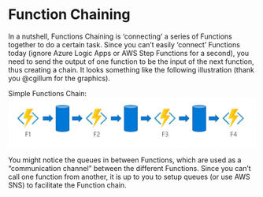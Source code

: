 # Function Chaining

In a nutshell, Functions Chaining is ‘connecting’ a series of Functions together to do a certain task. Since you can’t easily ‘connect’ Functions today (ignore Azure Logic Apps or AWS Step Functions for a second), you need to send the output of one function to be the input of the next function, thus creating a chain. It looks something like the following illustration (thank you @cgillum for the graphics).

Simple Functions Chain: 
![alt text](../Docs/images/functionChain_1.jpg "Functions Chaining with queues")

You might notice the queues in between Functions, which are used as a “communication channel” between the different Functions. Since you can’t call one function from another, it is up to you to setup queues (or use AWS SNS) to facilitate the Function chain. 